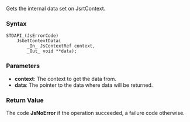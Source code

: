 Gets the internal data set on JsrtContext. 
### Syntax 
```
STDAPI_(JsErrorCode)
    JsGetContextData(
        _In_ JsContextRef context,
        _Out_ void **data);
```
### Parameters 
* __context__: The context to get the data from.
* __data__: The pointer to the data where data will be returned.

### Return Value 
The code **JsNoError** if the operation succeeded, a failure code otherwise.
